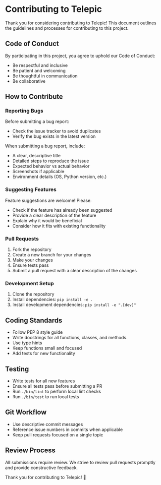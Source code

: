 # Contributing to Telepic

Thank you for considering contributing to Telepic! This document outlines the guidelines and processes for contributing to this project.

## Code of Conduct

By participating in this project, you agree to uphold our Code of Conduct:
- Be respectful and inclusive
- Be patient and welcoming
- Be thoughtful in communication
- Be collaborative

## How to Contribute

### Reporting Bugs

Before submitting a bug report:
- Check the issue tracker to avoid duplicates
- Verify the bug exists in the latest version

When submitting a bug report, include:
- A clear, descriptive title
- Detailed steps to reproduce the issue
- Expected behavior vs actual behavior
- Screenshots if applicable
- Environment details (OS, Python version, etc.)

### Suggesting Features

Feature suggestions are welcome! Please:
- Check if the feature has already been suggested
- Provide a clear description of the feature
- Explain why it would be beneficial
- Consider how it fits with existing functionality

### Pull Requests

1. Fork the repository
2. Create a new branch for your changes
3. Make your changes
4. Ensure tests pass
5. Submit a pull request with a clear description of the changes

### Development Setup

1. Clone the repository
2. Install dependencies: `pip install -e .`
3. Install development dependencies: `pip install -e ".[dev]"`

## Coding Standards

- Follow PEP 8 style guide
- Write docstrings for all functions, classes, and methods
- Use type hints
- Keep functions small and focused
- Add tests for new functionality

## Testing

- Write tests for all new features
- Ensure all tests pass before submitting a PR
- Run `./bin/lint` to perform local lint checks
- Run `./bin/test` to run local tests

## Git Workflow

- Use descriptive commit messages
- Reference issue numbers in commits when applicable
- Keep pull requests focused on a single topic

## Review Process

All submissions require review. We strive to review pull requests promptly and provide constructive feedback.

Thank you for contributing to Telepic! 🙏
